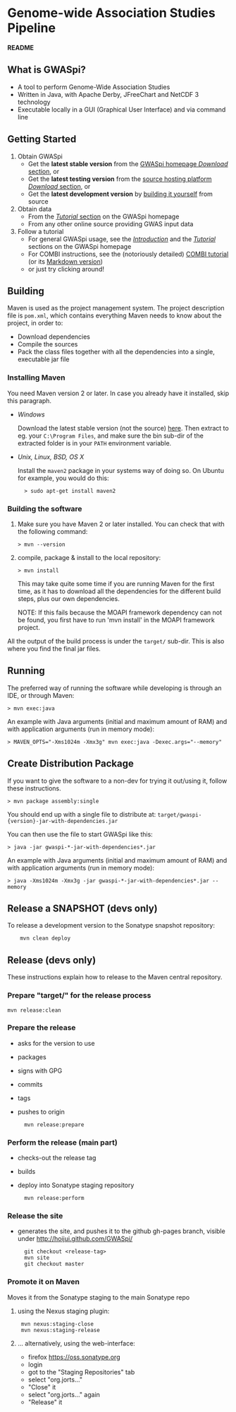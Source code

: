 # Genome-wide Association Studies Pipeline

__README__


## What is GWASpi?

* A tool to perform Genome-Wide Association Studies
* Written in Java, with Apache Derby, JFreeChart and NetCDF 3 technology
* Executable locally in a GUI (Graphical User Interface) and via command line


## Getting Started

1. Obtain GWASpi
	* Get the __latest stable version__ from the [GWASpi homepage _Download_ section](http://www.gwaspi.org/?page_id=182), or
	* Get the __latest testing version__ from the [source hosting platform _Download_ section](https://bitbucket.org/hoijui/gwaspi/downloads), or
	* Get the __latest development version__ by [building it yourself](#building) from source
2. Obtain data
	* From the [_Tutorial_ section](http://www.gwaspi.org/?page_id=226) on the GWASpi homepage
	* From any other online source providing GWAS input data
3. Follow a tutorial
	* For general GWASpi usage, see the [_Introduction_](http://www.gwaspi.org/?page_id=213)
		and the [_Tutorial_](http://www.gwaspi.org/?page_id=226) sections on the GWASpi homepage
	* For COMBI instructions, see the (notoriously detailed) [COMBI tutorial](TUTORIAL.COMBI.html)
		(or its [Markdown version](src/main/resources/doc/TUTORIAL.COMBI.md))
	* or just try clicking around!


## Building

Maven is used as the project management system.
The project description file is `pom.xml`,
which contains everything Maven needs to know about the project, in order to:

* Download dependencies
* Compile the sources
* Pack the class files together with all the dependencies into a single,
  executable jar file

### Installing Maven

You need Maven version 2 or later.
In case you already have it installed, skip this paragraph.

* _Windows_

	Download the latest stable version (not the source)
	[here](http://maven.apache.org/download.html).
	Then extract to eg. your `C:\Program Files`,
	and make sure the bin sub-dir of the extracted folder is in your `PATH`
	environment variable.

* _Unix, Linux, BSD, OS X_

	Install the `maven2` package in your systems way of doing so.
	On Ubuntu for example, you would do this:

		> sudo apt-get install maven2

### Building the software

1.	Make sure you have Maven 2 or later installed.
	You can check that with the following command:

		> mvn --version

2.	compile, package & install to the local repository:

		> mvn install

	This may take quite some time if you are running Maven for the first time,
	as it has to download all the dependencies for the different build steps,
	plus our own dependencies.

	NOTE: If this fails because the MOAPI framework dependency can not be found,
	you first have to run 'mvn install' in the MOAPI framework project.

All the output of the build process is under the `target/` sub-dir.
This is also where you find the final jar files.


## Running

The preferred way of running the software while developing is through an IDE,
or through Maven:

	> mvn exec:java

An example with Java arguments (initial and maximum amount of RAM)
and with application arguments (run in memory mode):

	> MAVEN_OPTS="-Xms1024m -Xmx3g" mvn exec:java -Dexec.args="--memory"


## Create Distribution Package

If you want to give the software to a non-dev for trying it out/using it,
follow these instructions.

	> mvn package assembly:single

You should end up with a single file to distribute at:
`target/gwaspi-{version}-jar-with-dependencies.jar`

You can then use the file to start GWASpi like this:

	> java -jar gwaspi-*-jar-with-dependencies*.jar

An example with Java arguments (initial and maximum amount of RAM)
and with application arguments (run in memory mode):

	> java -Xms1024m -Xmx3g -jar gwaspi-*-jar-with-dependencies*.jar --memory


## Release a SNAPSHOT (devs only)

To release a development version to the Sonatype snapshot repository:

		mvn clean deploy


## Release (devs only)

These instructions explain how to release to the Maven central repository.

### Prepare "target/" for the release process

	mvn release:clean

### Prepare the release
* asks for the version to use
* packages
* signs with GPG
* commits
* tags
* pushes to origin

		mvn release:prepare

### Perform the release (main part)
* checks-out the release tag
* builds
* deploy into Sonatype staging repository

		mvn release:perform

### Release the site
* generates the site, and pushes it to the github gh-pages branch,
  visible under http://hoijui.github.com/GWASpi/

		git checkout <release-tag>
		mvn site
		git checkout master

### Promote it on Maven
Moves it from the Sonatype staging to the main Sonatype repo

1. using the Nexus staging plugin:

		mvn nexus:staging-close
		mvn nexus:staging-release

2. ... alternatively, using the web-interface:
	* firefox https://oss.sonatype.org
	* login
	* got to the "Staging Repositories" tab
	* select "org.jorts..."
	* "Close" it
	* select "org.jorts..." again
	* "Release" it

